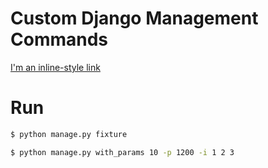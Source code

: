 # Custom Django Management Commands

[I'm an inline-style link](https://www.google.com)

# Run
```bash
$ python manage.py fixture
```
```bash
$ python manage.py with_params 10 -p 1200 -i 1 2 3
```
